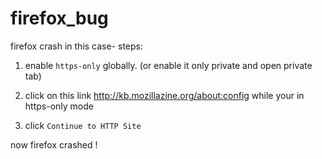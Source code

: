 # firefox_bug 
firefox crash in this case-
steps:
1. enable `https-only` globally. (or enable it only private and open private tab)

2. click on this link http://kb.mozillazine.org/about:config while your in https-only mode

3. click `Continue to HTTP Site`

now firefox crashed !

